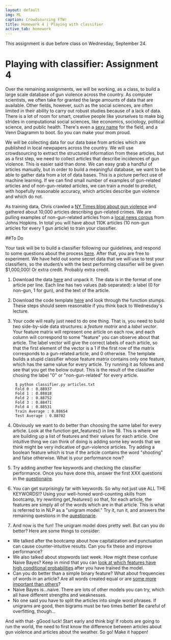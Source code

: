 ```yaml
---
layout: default
img: ML
caption: Crowdsourcing FTW!
title: Homework 4 | Playing with classifier
active_tab: homework
---
```



<div class="alert alert-info">
  This assignment is due before class on Wednesday, September 24.</div>

Playing with classifier<span class="text-muted">: Assignment 4</span> 
=============================================================
Over the remaining assignments, we will be working, as a class, to build a large scale database of gun violence across the country. As computer scientists, we often take for granted the large amounts of data that are available. Other fields, however, such as the social sciences, are often limited in their ability to carry out robust studies because of a lack of data. There is a lot of room for smart, creative people like yourselves to make big strides in computational social sciences, like economics, sociology, political science, and public health. There's even a [sexy name](http://en.wikipedia.org/wiki/Data_science) for the field, and a Venn Diagramm to boot. So you can make your mom proud.

We will be collecting data for our data base from articles which are published in local newpapers across the country. We will use crowdsourcing to extract the structured information from these articles, but as a first step, we need to collect articles that describe incidences of gun violence. This is easier said than done. We can easy grab a handful of articles manually, but in order to build a meaningful database, we want to be able to gather data from a lot of data bases. This is a picture perfect use of machine learning. If we can find small number of examples of gun-related articles and of non-gun-related articles, we can train a model to predict, with hopefully reasonable accuracy, which articles describe gun violence and which do not. 

As training data, Chris crawled a [NY Times blog about gun violence](http://nocera.blogs.nytimes.com/category/gun-report/) and gathered about 10,000 articles describing gun-related crimes. We are pulling examples of non-gun-related articles from a [local news corpus](ihttp://www.cs.jhu.edu/~anni/papers/alnc_lrec14.pdf) from Johns Hopkins.  In total you will have about 110K articles (10 non-gun articles for every 1 gun article) to train your classifier. 

##To Do

Your task will be to build a classifier following our guidelines, and respond to some questions about the process [here](). After that, you are free to experiment. We have held out some secret data that we will use to test your classifiers, so the student/s with the best performing classifier will be given $1,000,000! Or extra credit. Probably extra credit.

1. Download the data [here]() and unpack it. The data is in the format of one article per line. Each line has two values (tab separated): a label (0 for non-gun, 1 for gun), and the text of the article. 

2. Download the code template [here]() and look through the function stumps. These steps should seem reasonable if you think back to Wednesday's lecture.

3. Your code will really just need to do one thing. That is, you need to build two side-by-side data structures: a *feature matrix* and a *label vector*. Your feature matrix will represent one article on each row, and each column will correspond to some "feature" you can observe about that article. The label vector will give the correct labels of each article, so that the first element of the vector is a 1 if the first row of the matrix corresponds to a gun-related article, and 0 otherwise. The template builds a stupid classifier whose feature matrix contains only one feature, which has the same value for every article. Try running it as follows and see that you get the below output. This is the result of the classifier chosing the label "0" or "non-gun-related" for every article.

	<pre><code> $ python classifier.py articles.txt 
	Fold 0 : 0.88937
	Fold 1 : 0.88818
	Fold 2 : 0.88752
	Fold 3 : 0.88471
	Fold 4 : 0.88531
	Train Average : 0.88654
	Test Average : 0.88702 </code></pre>

4. Obviously we want to do better than choosing the same label for every article. Look at the function get_features() in line 18. This is where we are building up a list of features and their values for each article. One intuitive thing we can think of doing is adding some key words that we think might be very indicative of gun-violence articles. Try adding a boolean feature which is true if the article contains the word "shooting" and false otherwise. What is your performance now?

5. Try adding another few keywords and checking the classifier performance. Once you have done this, answer the first XXX questions in the [questionaire](). 

6. You can get surprisingly far with keywords. So why not just use ALL THE KEYWORDS!? Using your well-honed word-counting skills from bootcamp, try rewriting get_features() so that, for each article, the features are simply all of the words which are in that article. This is what is referred to in NLP as a "unigram model." Try it, run it, and answers the remaining questions in the [questionarie]().

7. And now is the fun! The unigram model does pretty well. But can you do better? Here are some things to consider:

- We talked after the bootcamp about how capitalization and punctuation can cause counter-intuitive results. Can you fix these and improve performance? 
- We also talked about stopwords last week. How might these confuse Naive Bayes? Keep in mind that you can [look at which features have high conditional probabilities]() after you have trained the model.
- Can you do better than a simple binary feature? What about frequencies of words in an article? Are all words created equal or are [some more important than others]()?
- Naive Bayes is...naive. There are lots of other models you can try, which all have different strengths and weaknesses.
- No one said you have to split the articles into single word phrases. If unigrams are good, then bigrams must be two times better! Be careful of overfitting, though...

And with that- gGood luck! Start early and think big! If robots are going to run the world, the need to first know the difference between articles about gun violence and articles about the weather. So go! Make it happen!


